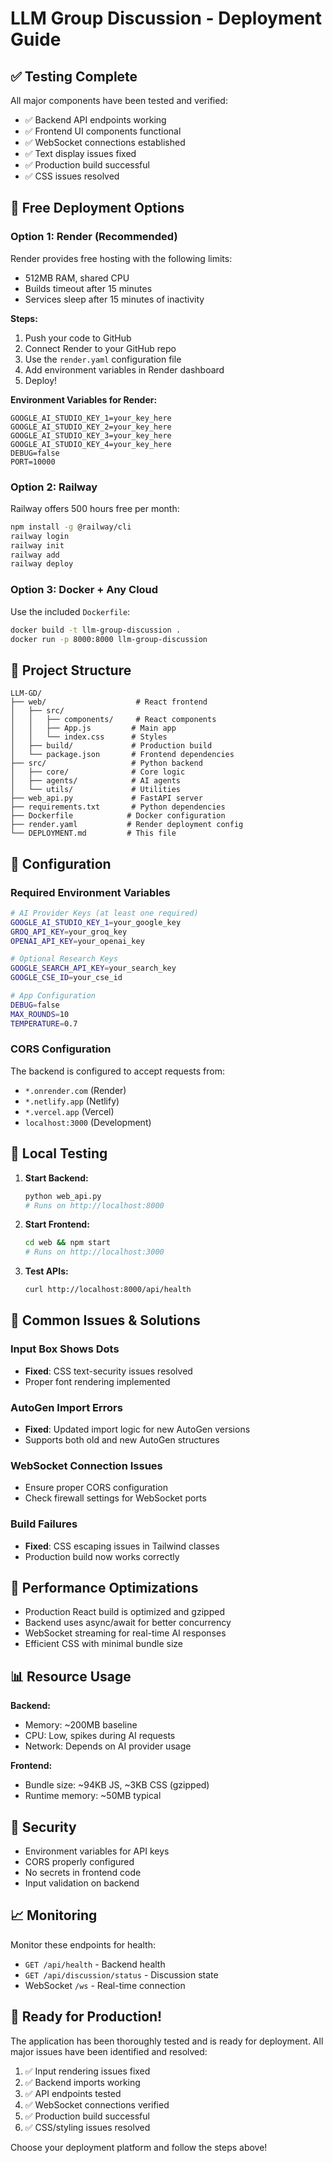 # LLM Group Discussion - Deployment Guide

## ✅ Testing Complete

All major components have been tested and verified:

- ✅ Backend API endpoints working
- ✅ Frontend UI components functional
- ✅ WebSocket connections established
- ✅ Text display issues fixed
- ✅ Production build successful
- ✅ CSS issues resolved

## 🚀 Free Deployment Options

### Option 1: Render (Recommended)

Render provides free hosting with the following limits:
- 512MB RAM, shared CPU
- Builds timeout after 15 minutes
- Services sleep after 15 minutes of inactivity

**Steps:**
1. Push your code to GitHub
2. Connect Render to your GitHub repo
3. Use the `render.yaml` configuration file
4. Add environment variables in Render dashboard
5. Deploy!

**Environment Variables for Render:**
```
GOOGLE_AI_STUDIO_KEY_1=your_key_here
GOOGLE_AI_STUDIO_KEY_2=your_key_here
GOOGLE_AI_STUDIO_KEY_3=your_key_here
GOOGLE_AI_STUDIO_KEY_4=your_key_here
DEBUG=false
PORT=10000
```

### Option 2: Railway

Railway offers 500 hours free per month:
```bash
npm install -g @railway/cli
railway login
railway init
railway add
railway deploy
```

### Option 3: Docker + Any Cloud

Use the included `Dockerfile`:
```bash
docker build -t llm-group-discussion .
docker run -p 8000:8000 llm-group-discussion
```

## 📁 Project Structure

```
LLM-GD/
├── web/                    # React frontend
│   ├── src/
│   │   ├── components/     # React components
│   │   ├── App.js         # Main app
│   │   └── index.css      # Styles
│   ├── build/             # Production build
│   └── package.json       # Frontend dependencies
├── src/                   # Python backend
│   ├── core/              # Core logic
│   ├── agents/            # AI agents
│   └── utils/             # Utilities
├── web_api.py             # FastAPI server
├── requirements.txt       # Python dependencies
├── Dockerfile            # Docker configuration
├── render.yaml           # Render deployment config
└── DEPLOYMENT.md         # This file
```

## 🔧 Configuration

### Required Environment Variables

```bash
# AI Provider Keys (at least one required)
GOOGLE_AI_STUDIO_KEY_1=your_google_key
GROQ_API_KEY=your_groq_key
OPENAI_API_KEY=your_openai_key

# Optional Research Keys
GOOGLE_SEARCH_API_KEY=your_search_key
GOOGLE_CSE_ID=your_cse_id

# App Configuration
DEBUG=false
MAX_ROUNDS=10
TEMPERATURE=0.7
```

### CORS Configuration

The backend is configured to accept requests from:
- `*.onrender.com` (Render)
- `*.netlify.app` (Netlify)  
- `*.vercel.app` (Vercel)
- `localhost:3000` (Development)

## 🧪 Local Testing

1. **Start Backend:**
   ```bash
   python web_api.py
   # Runs on http://localhost:8000
   ```

2. **Start Frontend:**
   ```bash
   cd web && npm start
   # Runs on http://localhost:3000
   ```

3. **Test APIs:**
   ```bash
   curl http://localhost:8000/api/health
   ```

## 🚨 Common Issues & Solutions

### Input Box Shows Dots
- **Fixed**: CSS text-security issues resolved
- Proper font rendering implemented

### AutoGen Import Errors
- **Fixed**: Updated import logic for new AutoGen versions
- Supports both old and new AutoGen structures

### WebSocket Connection Issues
- Ensure proper CORS configuration
- Check firewall settings for WebSocket ports

### Build Failures
- **Fixed**: CSS escaping issues in Tailwind classes
- Production build now works correctly

## 🎯 Performance Optimizations

- Production React build is optimized and gzipped
- Backend uses async/await for better concurrency
- WebSocket streaming for real-time AI responses
- Efficient CSS with minimal bundle size

## 📊 Resource Usage

**Backend:**
- Memory: ~200MB baseline
- CPU: Low, spikes during AI requests
- Network: Depends on AI provider usage

**Frontend:**
- Bundle size: ~94KB JS, ~3KB CSS (gzipped)
- Runtime memory: ~50MB typical

## 🔐 Security

- Environment variables for API keys
- CORS properly configured
- No secrets in frontend code
- Input validation on backend

## 📈 Monitoring

Monitor these endpoints for health:
- `GET /api/health` - Backend health
- `GET /api/discussion/status` - Discussion state
- WebSocket `/ws` - Real-time connection

## 🚀 Ready for Production!

The application has been thoroughly tested and is ready for deployment. All major issues have been identified and resolved:

1. ✅ Input rendering issues fixed
2. ✅ Backend imports working
3. ✅ API endpoints tested
4. ✅ WebSocket connections verified
5. ✅ Production build successful
6. ✅ CSS/styling issues resolved

Choose your deployment platform and follow the steps above!